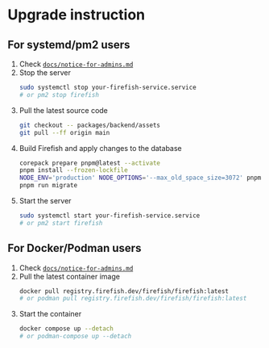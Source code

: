 # Upgrade instruction

## For systemd/pm2 users

1. Check [`docs/notice-for-admins.md`](./notice-for-admins.md)
1. Stop the server
    ```sh
    sudo systemctl stop your-firefish-service.service
    # or pm2 stop firefish
    ```
1. Pull the latest source code
    ```sh
    git checkout -- packages/backend/assets
    git pull --ff origin main
    ```
1. Build Firefish and apply changes to the database
    ```sh
    corepack prepare pnpm@latest --activate
    pnpm install --frozen-lockfile
    NODE_ENV='production' NODE_OPTIONS='--max_old_space_size=3072' pnpm run rebuild
    pnpm run migrate
    ```
1. Start the server
    ```sh
    sudo systemctl start your-firefish-service.service
    # or pm2 start firefish
    ```

## For Docker/Podman users

1. Check [`docs/notice-for-admins.md`](./notice-for-admins.md)
1. Pull the latest container image
    ```sh
    docker pull registry.firefish.dev/firefish/firefish:latest
    # or podman pull registry.firefish.dev/firefish/firefish:latest
    ```
1. Start the container
    ```sh
    docker compose up --detach
    # or podman-compose up --detach
    ```
